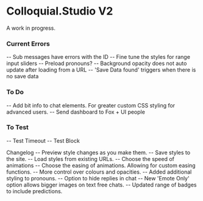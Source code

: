 # Colloquial.Studio V2

A work in progress.

### Current Errors

-- Sub messages have errors with the ID
-- Fine tune the styles for range input sliders
-- Preload pronouns?
-- Background opacity does not auto update after loading from a URL
-- 'Save Data found' triggers when there is no save data

### To Do

-- Add bit info to chat elements. For greater custom CSS styling for advanced users.
-- Send dashboard to Fox + UI people

### To Test

-- Test Timeout
-- Test Block

Changelog
-- Preview style changes as you make them.
-- Save styles to the site.
-- Load styles from existing URLs.
-- Choose the speed of animations
-- Choose the easing of animations. Allowing for custom easing functions.
-- More control over colours and opacities.
-- Added additional styling to pronouns.
-- Option to hide replies in chat
-- New 'Emote Only' option allows bigger images on text free chats.
-- Updated range of badges to include predictions.
